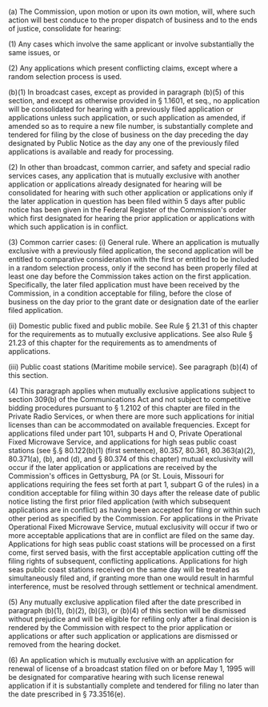 (a) The Commission, upon motion or upon its own motion, will, where such action will best conduce to the proper dispatch of business and to the ends of justice, consolidate for hearing:

(1) Any cases which involve the same applicant or involve substantially the same issues, or

(2) Any applications which present conflicting claims, except where a random selection process is used.

(b)(1) In broadcast cases, except as provided in paragraph (b)(5) of this section, and except as otherwise provided in § 1.1601, et seq., no application will be consolidated for hearing with a previously filed application or applications unless such application, or such application as amended, if amended so as to require a new file number, is substantially complete and tendered for filing by the close of business on the day preceding the day designated by Public Notice as the day any one of the previously filed applications is available and ready for processing.

(2) In other than broadcast, common carrier, and safety and special radio services cases, any application that is mutually exclusive with another application or applications already designated for hearing will be consolidated for hearing with such other application or applications only if the later application in question has been filed within 5 days after public notice has been given in the Federal Register of the Commission's order which first designated for hearing the prior application or applications with which such application is in conflict.

(3) Common carrier cases: (i) General rule. Where an application is mutually exclusive with a previously filed application, the second application will be entitled to comparative consideration with the first or entitled to be included in a random selection process, only if the second has been properly filed at least one day before the Commission takes action on the first application. Specifically, the later filed application must have been received by the Commission, in a condition acceptable for filing, before the close of business on the day prior to the grant date or designation date of the earlier filed application.

(ii) Domestic public fixed and public mobile. See Rule § 21.31 of this chapter for the requirements as to mutually exclusive applications. See also Rule § 21.23 of this chapter for the requirements as to amendments of applications.

(iii) Public coast stations (Maritime mobile service). See paragraph (b)(4) of this section.

(4) This paragraph applies when mutually exclusive applications subject to section 309(b) of the Communications Act and not subject to competitive bidding procedures pursuant to § 1.2102 of this chapter are filed in the Private Radio Services, or when there are more such applications for initial licenses than can be accommodated on available frequencies. Except for applications filed under part 101, subparts H and O, Private Operational Fixed Microwave Service, and applications for high seas public coast stations (see §.§ 80.122(b)(1) (first sentence), 80.357, 80.361, 80.363(a)(2), 80.371(a), (b), and (d), and § 80.374 of this chapter) mutual exclusivity will occur if the later application or applications are received by the Commission's offices in Gettysburg, PA (or St. Louis, Missouri for applications requiring the fees set forth at part 1, subpart G of the rules) in a condition acceptable for filing within 30 days after the release date of public notice listing the first prior filed application (with which subsequent applications are in conflict) as having been accepted for filing or within such other period as specified by the Commission. For applications in the Private Operational Fixed Microwave Service, mutual exclusivity will occur if two or more acceptable applications that are in conflict are filed on the same day. Applications for high seas public coast stations will be processed on a first come, first served basis, with the first acceptable application cutting off the filing rights of subsequent, conflicting applications. Applications for high seas public coast stations received on the same day will be treated as simultaneously filed and, if granting more than one would result in harmful interference, must be resolved through settlement or technical amendment.

(5) Any mutually exclusive application filed after the date prescribed in paragraph (b)(1), (b)(2), (b)(3), or (b)(4) of this section will be dismissed without prejudice and will be eligible for refiling only after a final decision is rendered by the Commission with respect to the prior application or applications or after such application or applications are dismissed or removed from the hearing docket.

(6) An application which is mutually exclusive with an application for renewal of license of a broadcast station filed on or before May 1, 1995 will be designated for comparative hearing with such license renewal application if it is substantially complete and tendered for filing no later than the date prescribed in § 73.3516(e).

